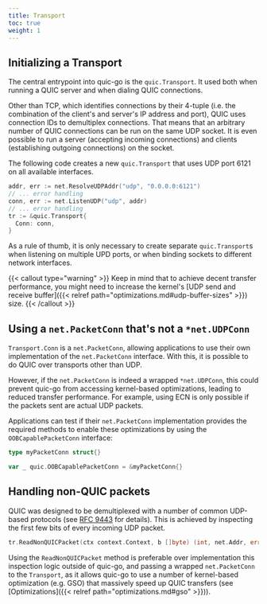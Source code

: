 ```yaml
---
title: Transport
toc: true
weight: 1
---
```


## Initializing a Transport

The central entrypoint into quic-go is the `quic.Transport`. It used both when running a QUIC server and when dialing QUIC connections.

Other than TCP, which identifies connections by their 4-tuple (i.e. the combination of the client's and server's IP address and port), QUIC uses connection IDs to demultiplex connections. That means that an arbitrary number of QUIC connections can be run on the same UDP socket. It is even possible to run a server (accepting incoming connections) and clients (establishing outgoing connections) on the socket.

The following code creates a new `quic.Transport` that uses UDP port 6121 on all available interfaces.
```go
addr, err := net.ResolveUDPAddr("udp", "0.0.0.0:6121")
// ... error handling
conn, err := net.ListenUDP("udp", addr)
// ... error handling
tr := &quic.Transport{
  Conn: conn,
}
```

As a rule of thumb, it is only necessary to create separate `quic.Transport`s when listening on multiple UPD ports, or when binding sockets to different network interfaces.

{{< callout type="warning" >}}
  Keep in mind that to achieve decent transfer performance, you might need to increase the kernel's [UDP send and receive buffer]({{< relref path="optimizations.md#udp-buffer-sizes" >}}) size.
{{< /callout >}}

## Using a `net.PacketConn` that's not a `*net.UDPConn`

`Transport.Conn` is a `net.PacketConn`, allowing applications to use their own implementation of the `net.PacketConn` interface. With this, it is possible to do QUIC over transports other than UDP.

However, if the `net.PacketConn` is indeed a wrapped `*net.UDPConn`, this could prevent quic-go from accessing kernel-based optimizations, leading to reduced transfer performance. For example, using ECN is only possible if the packets sent are actual UDP packets.

Applications can test if their `net.PacketConn` implementation provides the required methods to enable these optimizations by using the `OOBCapablePacketConn` interface:
```go
type myPacketConn struct{}

var _ quic.OOBCapablePacketConn = &myPacketConn{}
```

## Handling non-QUIC packets

QUIC was designed to be demultiplexed with a number of common UDP-based protocols (see [RFC 9443](https://datatracker.ietf.org/doc/html/rfc9443) for details). This is achieved by inspecting the first few bits of every incoming UDP packet.

```go
tr.ReadNonQUICPacket(ctx context.Context, b []byte) (int, net.Addr, error) 
```

Using the `ReadNonQUICPacket` method is preferable over implementation this inspection logic outside of quic-go, and passing a wrapped `net.PacketConn` to the `Transport`, as it allows quic-go to use a number of kernel-based optimization (e.g. GSO) that massively speed up QUIC transfers (see [Optimizations]({{< relref path="optimizations.md#gso" >}})).

